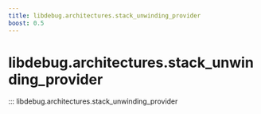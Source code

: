 ```yaml
---
title: libdebug.architectures.stack_unwinding_provider
boost: 0.5
---
```

# libdebug.architectures.stack_unwinding_provider
::: libdebug.architectures.stack_unwinding_provider

